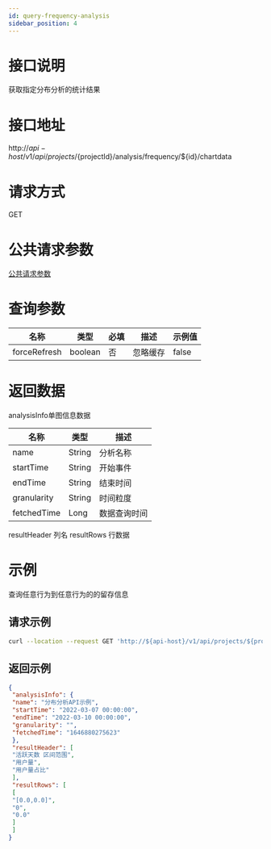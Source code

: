 ```yaml
---
id: query-frequency-analysis
sidebar_position: 4
---
```


#  接口说明 
获取指定分布分析的统计结果 
# 接口地址 
http://${api-host}/v1/api/projects/${projectId}/analysis/frequency/${id}/chartdata 
# 请求方式 
GET 
# 公共请求参数 
[公共请求参数](https://docs.growingio.com/op-help/docs/2.6/developer-manual/open-api#%E5%85%AC%E5%85%B1%E8%AF%B7%E6%B1%82%E5%8F%82%E6%95%B0)
# 查询参数 
| 名称  | 类型  | 必填  | 描述  | 示例值  |
| --- | --- | --- | --- | --- |
| forceRefresh  | boolean  | 否  | 忽略缓存  | false  |

# 返回数据 
analysisInfo单图信息数据 

| **名称** | **类型** | **描述** |
| --- | --- | --- |
| name  | String  | 分析名称  |
| startTime  | String  | 开始事件  |
| endTime  | String  | 结束时间  |
| granularity  | String  | 时间粒度  |
| fetchedTime  | Long  | 数据查询时间  |

resultHeader 列名 
resultRows 行数据 
# 示例 
查询任意行为到任意行为的的留存信息 
## 请求示例
```bash
curl --location --request GET 'http://${api-host}/v1/api/projects/${projectId}/analysis/frequency/${id}/chartdata?forceRefresh=false' \ --header 'Authorization: Bearer bbe40b12-96a5-459d-819d-feea0d9f85b5' 
```

## 返回示例
```json
{ 
 "analysisInfo": { 
 "name": "分布分析API示例", 
 "startTime": "2022-03-07 00:00:00", 
 "endTime": "2022-03-10 00:00:00", 
 "granularity": "", 
 "fetchedTime": "1646880275623" 
 }, 
 "resultHeader": [ 
 "活跃天数 区间范围", 
 "用户量", 
 "用户量占比" 
 ], 
 "resultRows": [ 
 [ 
 "[0.0,0.0]", 
 "0", 
 "0.0" 
 ] 
 ] 
}
```